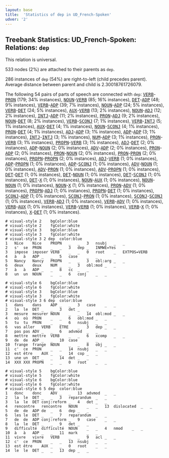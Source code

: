 ```yaml
---
layout: base
title:  'Statistics of dep in UD_French-Spoken'
udver: '2'
---
```


## Treebank Statistics: UD_French-Spoken: Relations: `dep`

This relation is universal.

533 nodes (2%) are attached to their parents as `dep`.

286 instances of `dep` (54%) are right-to-left (child precedes parent).
Average distance between parent and child is 2.30018761726079.

The following 54 pairs of parts of speech are connected with `dep`: <tt><a href="fr_spoken-pos-VERB.html">VERB</a></tt>-<tt><a href="fr_spoken-pos-PRON.html">PRON</a></tt> (179; 34% instances), <tt><a href="fr_spoken-pos-NOUN.html">NOUN</a></tt>-<tt><a href="fr_spoken-pos-VERB.html">VERB</a></tt> (85; 16% instances), <tt><a href="fr_spoken-pos-DET.html">DET</a></tt>-<tt><a href="fr_spoken-pos-ADP.html">ADP</a></tt> (48; 9% instances), <tt><a href="fr_spoken-pos-VERB.html">VERB</a></tt>-<tt><a href="fr_spoken-pos-ADP.html">ADP</a></tt> (39; 7% instances), <tt><a href="fr_spoken-pos-NOUN.html">NOUN</a></tt>-<tt><a href="fr_spoken-pos-ADP.html">ADP</a></tt> (24; 5% instances), <tt><a href="fr_spoken-pos-VERB.html">VERB</a></tt>-<tt><a href="fr_spoken-pos-DET.html">DET</a></tt> (24; 5% instances), <tt><a href="fr_spoken-pos-AUX.html">AUX</a></tt>-<tt><a href="fr_spoken-pos-VERB.html">VERB</a></tt> (13; 2% instances), <tt><a href="fr_spoken-pos-NOUN.html">NOUN</a></tt>-<tt><a href="fr_spoken-pos-ADJ.html">ADJ</a></tt> (12; 2% instances), <tt><a href="fr_spoken-pos-INTJ.html">INTJ</a></tt>-<tt><a href="fr_spoken-pos-ADP.html">ADP</a></tt> (11; 2% instances), <tt><a href="fr_spoken-pos-PRON.html">PRON</a></tt>-<tt><a href="fr_spoken-pos-ADJ.html">ADJ</a></tt> (9; 2% instances), <tt><a href="fr_spoken-pos-NOUN.html">NOUN</a></tt>-<tt><a href="fr_spoken-pos-DET.html">DET</a></tt> (8; 2% instances), <tt><a href="fr_spoken-pos-VERB.html">VERB</a></tt>-<tt><a href="fr_spoken-pos-SCONJ.html">SCONJ</a></tt> (7; 1% instances), <tt><a href="fr_spoken-pos-VERB.html">VERB</a></tt>-<tt><a href="fr_spoken-pos-INTJ.html">INTJ</a></tt> (5; 1% instances), <tt><a href="fr_spoken-pos-AUX.html">AUX</a></tt>-<tt><a href="fr_spoken-pos-DET.html">DET</a></tt> (4; 1% instances), <tt><a href="fr_spoken-pos-NOUN.html">NOUN</a></tt>-<tt><a href="fr_spoken-pos-SCONJ.html">SCONJ</a></tt> (4; 1% instances), <tt><a href="fr_spoken-pos-PRON.html">PRON</a></tt>-<tt><a href="fr_spoken-pos-DET.html">DET</a></tt> (4; 1% instances), <tt><a href="fr_spoken-pos-ADJ.html">ADJ</a></tt>-<tt><a href="fr_spoken-pos-ADP.html">ADP</a></tt> (3; 1% instances), <tt><a href="fr_spoken-pos-ADP.html">ADP</a></tt>-<tt><a href="fr_spoken-pos-ADP.html">ADP</a></tt> (3; 1% instances), <tt><a href="fr_spoken-pos-INTJ.html">INTJ</a></tt>-<tt><a href="fr_spoken-pos-INTJ.html">INTJ</a></tt> (3; 1% instances), <tt><a href="fr_spoken-pos-NUM.html">NUM</a></tt>-<tt><a href="fr_spoken-pos-ADP.html">ADP</a></tt> (3; 1% instances), <tt><a href="fr_spoken-pos-PRON.html">PRON</a></tt>-<tt><a href="fr_spoken-pos-VERB.html">VERB</a></tt> (3; 1% instances), <tt><a href="fr_spoken-pos-PROPN.html">PROPN</a></tt>-<tt><a href="fr_spoken-pos-VERB.html">VERB</a></tt> (3; 1% instances), <tt><a href="fr_spoken-pos-ADJ.html">ADJ</a></tt>-<tt><a href="fr_spoken-pos-DET.html">DET</a></tt> (2; 0% instances), <tt><a href="fr_spoken-pos-ADP.html">ADP</a></tt>-<tt><a href="fr_spoken-pos-NOUN.html">NOUN</a></tt> (2; 0% instances), <tt><a href="fr_spoken-pos-ADV.html">ADV</a></tt>-<tt><a href="fr_spoken-pos-ADP.html">ADP</a></tt> (2; 0% instances), <tt><a href="fr_spoken-pos-PRON.html">PRON</a></tt>-<tt><a href="fr_spoken-pos-ADP.html">ADP</a></tt> (2; 0% instances), <tt><a href="fr_spoken-pos-PRON.html">PRON</a></tt>-<tt><a href="fr_spoken-pos-NOUN.html">NOUN</a></tt> (2; 0% instances), <tt><a href="fr_spoken-pos-PRON.html">PRON</a></tt>-<tt><a href="fr_spoken-pos-PRON.html">PRON</a></tt> (2; 0% instances), <tt><a href="fr_spoken-pos-PROPN.html">PROPN</a></tt>-<tt><a href="fr_spoken-pos-PROPN.html">PROPN</a></tt> (2; 0% instances), <tt><a href="fr_spoken-pos-ADJ.html">ADJ</a></tt>-<tt><a href="fr_spoken-pos-VERB.html">VERB</a></tt> (1; 0% instances), <tt><a href="fr_spoken-pos-ADP.html">ADP</a></tt>-<tt><a href="fr_spoken-pos-PROPN.html">PROPN</a></tt> (1; 0% instances), <tt><a href="fr_spoken-pos-ADP.html">ADP</a></tt>-<tt><a href="fr_spoken-pos-SCONJ.html">SCONJ</a></tt> (1; 0% instances), <tt><a href="fr_spoken-pos-ADV.html">ADV</a></tt>-<tt><a href="fr_spoken-pos-NOUN.html">NOUN</a></tt> (1; 0% instances), <tt><a href="fr_spoken-pos-ADV.html">ADV</a></tt>-<tt><a href="fr_spoken-pos-PRON.html">PRON</a></tt> (1; 0% instances), <tt><a href="fr_spoken-pos-ADV.html">ADV</a></tt>-<tt><a href="fr_spoken-pos-PROPN.html">PROPN</a></tt> (1; 0% instances), <tt><a href="fr_spoken-pos-DET.html">DET</a></tt>-<tt><a href="fr_spoken-pos-DET.html">DET</a></tt> (1; 0% instances), <tt><a href="fr_spoken-pos-DET.html">DET</a></tt>-<tt><a href="fr_spoken-pos-NOUN.html">NOUN</a></tt> (1; 0% instances), <tt><a href="fr_spoken-pos-DET.html">DET</a></tt>-<tt><a href="fr_spoken-pos-SCONJ.html">SCONJ</a></tt> (1; 0% instances), <tt><a href="fr_spoken-pos-DET.html">DET</a></tt>-<tt><a href="fr_spoken-pos-X.html">X</a></tt> (1; 0% instances), <tt><a href="fr_spoken-pos-NOUN.html">NOUN</a></tt>-<tt><a href="fr_spoken-pos-AUX.html">AUX</a></tt> (1; 0% instances), <tt><a href="fr_spoken-pos-NOUN.html">NOUN</a></tt>-<tt><a href="fr_spoken-pos-NOUN.html">NOUN</a></tt> (1; 0% instances), <tt><a href="fr_spoken-pos-NOUN.html">NOUN</a></tt>-<tt><a href="fr_spoken-pos-X.html">X</a></tt> (1; 0% instances), <tt><a href="fr_spoken-pos-PRON.html">PRON</a></tt>-<tt><a href="fr_spoken-pos-ADV.html">ADV</a></tt> (1; 0% instances), <tt><a href="fr_spoken-pos-PROPN.html">PROPN</a></tt>-<tt><a href="fr_spoken-pos-ADJ.html">ADJ</a></tt> (1; 0% instances), <tt><a href="fr_spoken-pos-PROPN.html">PROPN</a></tt>-<tt><a href="fr_spoken-pos-DET.html">DET</a></tt> (1; 0% instances), <tt><a href="fr_spoken-pos-SCONJ.html">SCONJ</a></tt>-<tt><a href="fr_spoken-pos-ADP.html">ADP</a></tt> (1; 0% instances), <tt><a href="fr_spoken-pos-SCONJ.html">SCONJ</a></tt>-<tt><a href="fr_spoken-pos-PRON.html">PRON</a></tt> (1; 0% instances), <tt><a href="fr_spoken-pos-SCONJ.html">SCONJ</a></tt>-<tt><a href="fr_spoken-pos-SCONJ.html">SCONJ</a></tt> (1; 0% instances), <tt><a href="fr_spoken-pos-VERB.html">VERB</a></tt>-<tt><a href="fr_spoken-pos-ADJ.html">ADJ</a></tt> (1; 0% instances), <tt><a href="fr_spoken-pos-VERB.html">VERB</a></tt>-<tt><a href="fr_spoken-pos-ADV.html">ADV</a></tt> (1; 0% instances), <tt><a href="fr_spoken-pos-VERB.html">VERB</a></tt>-<tt><a href="fr_spoken-pos-AUX.html">AUX</a></tt> (1; 0% instances), <tt><a href="fr_spoken-pos-VERB.html">VERB</a></tt>-<tt><a href="fr_spoken-pos-VERB.html">VERB</a></tt> (1; 0% instances), <tt><a href="fr_spoken-pos-VERB.html">VERB</a></tt>-<tt><a href="fr_spoken-pos-X.html">X</a></tt> (1; 0% instances), <tt><a href="fr_spoken-pos-X.html">X</a></tt>-<tt><a href="fr_spoken-pos-DET.html">DET</a></tt> (1; 0% instances).


~~~ conllu
# visual-style 2	bgColor:blue
# visual-style 2	fgColor:white
# visual-style 3	bgColor:blue
# visual-style 3	fgColor:white
# visual-style 3 2 dep	color:blue
1	Nice	Nice	PROPN	_	_	3	nsubj	_	_
2	s'	se	PRON	_	_	3	dep	_	INMWE=Yes
3	impose	imposer	VERB	_	_	0	root	_	EXTPOS=VERB
4	à	à	ADP	_	_	5	case	_	_
5	Nancy	Nancy	PROPN	_	_	3	obl:arg	_	_
6	deux	deux	NUM	_	_	3	obl:mod	_	_
7	à	à	ADP	_	_	8	cc	_	_
8	un	un	NOUN	_	_	6	conj	_	_

~~~


~~~ conllu
# visual-style 6	bgColor:blue
# visual-style 6	fgColor:white
# visual-style 3	bgColor:blue
# visual-style 3	fgColor:white
# visual-style 3 6 dep	color:blue
1	dans	dans	ADP	_	_	3	case	_	_
2	la	le	DET	_	_	3	det	_	_
3	mesure	mesurer	NOUN	_	_	14	obl:mod	_	_
4	où	où	PRON	_	_	6	obl:mod	_	_
5	tu	tu	PRON	_	_	6	nsubj	_	_
6	vas	aller	VERB	ETRE	_	3	dep	_	_
7	pas	pas	ADV	_	_	6	advmod	_	_
8	mettre	mettre	VERB	_	_	6	xcomp	_	_
9	de	de	ADP	_	_	10	case	_	_
10	frange	frange	NOUN	_	_	8	obj	_	_
11	c'	ce	PRON	_	_	14	nsubj	_	_
12	est	être	AUX	_	_	14	cop	_	_
13	une	un	DET	_	_	14	det	_	_
14	XXX	XXX	PROPN	_	_	0	root	_	_

~~~


~~~ conllu
# visual-style 5	bgColor:blue
# visual-style 5	fgColor:white
# visual-style 6	bgColor:blue
# visual-style 6	fgColor:white
# visual-style 6 5 dep	color:blue
1	donc	donc	ADV	_	_	13	advmod	_	_
2	la	le	DET	_	_	3	reparandum	_	_
3	la	le	DET	conj:reform	_	4	det	_	_
4	rencontre	rencontre	NOUN	_	_	13	dislocated	_	_
5	de	de	ADP	de	_	6	dep	_	_
6	les	le	DET	_	_	7	reparandum	_	_
7	de	de	ADP	conj:reform	_	9	case	_	_
8	la	le	DET	_	_	9	det	_	_
9	difficulté	difficulté	NOUN	_	_	4	nmod	_	_
10	à	à	ADP	_	_	11	mark	_	_
11	vivre	vivre	VERB	_	_	9	acl	_	_
12	c'	ce	PRON	_	_	13	nsubj	_	_
13	est	être	AUX	_	_	0	root	_	_
14	le	le	DET	_	_	13	dep	_	_

~~~


